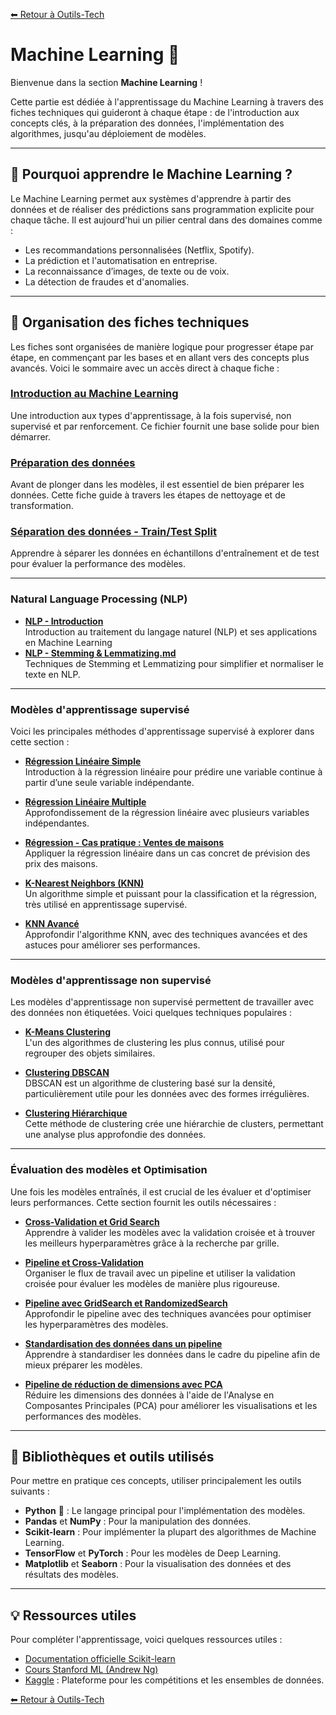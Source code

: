 [⬅ Retour à Outils-Tech](../README.md)

# Machine Learning 🤖

Bienvenue dans la section **Machine Learning** !

Cette partie est dédiée à l'apprentissage du Machine Learning à travers des fiches techniques qui guideront à chaque étape : de l'introduction aux concepts clés, à la préparation des données, l'implémentation des algorithmes, jusqu'au déploiement de modèles.

---

## 🌟 Pourquoi apprendre le Machine Learning ?

Le Machine Learning permet aux systèmes d'apprendre à partir des données et de réaliser des prédictions sans programmation explicite pour chaque tâche. Il est aujourd'hui un pilier central dans des domaines comme :  
- Les recommandations personnalisées (Netflix, Spotify).  
- La prédiction et l'automatisation en entreprise.  
- La reconnaissance d’images, de texte ou de voix.  
- La détection de fraudes et d'anomalies.

---

## 📂 Organisation des fiches techniques

Les fiches sont organisées de manière logique pour progresser étape par étape, en commençant par les bases et en allant vers des concepts plus avancés. Voici le sommaire avec un accès direct à chaque fiche :

### **[Introduction au Machine Learning](./data/intro_machine_learning.md)**  
   Une introduction aux types d'apprentissage, à la fois supervisé, non supervisé et par renforcement. Ce fichier fournit une base solide pour bien démarrer.

### **[Préparation des données](./data/preparation_donnees.md)**  
   Avant de plonger dans les modèles, il est essentiel de bien préparer les données. Cette fiche guide à travers les étapes de nettoyage et de transformation.

### **[Séparation des données - Train/Test Split](./data/train_test_split.md)**  
   Apprendre à séparer les données en échantillons d'entraînement et de test pour évaluer la performance des modèles.

---

### **Natural Language Processing (NLP)**

- **[NLP - Introduction](./data/intro_nlp.md)**  
   Introduction au traitement du langage naturel (NLP) et ses applications en Machine Learning
- **[NLP - Stemming & Lemmatizing.md](.data/nlp_stemming_lemmatizing.md)**  
   Techniques de Stemming et Lemmatizing pour simplifier et normaliser le texte en NLP.

---

### **Modèles d'apprentissage supervisé**

Voici les principales méthodes d'apprentissage supervisé à explorer dans cette section :

- **[Régression Linéaire Simple](./data/regression_lineaire_simple.md)**  
  Introduction à la régression linéaire pour prédire une variable continue à partir d’une seule variable indépendante.

- **[Régression Linéaire Multiple](./data/regression_lineaire_multiple.md)**  
  Approfondissement de la régression linéaire avec plusieurs variables indépendantes.

- **[Régression - Cas pratique : Ventes de maisons](./data/regression_cas_pratique_ventes_maisons.md)**  
  Appliquer la régression linéaire dans un cas concret de prévision des prix des maisons.

- **[K-Nearest Neighbors (KNN)](./data/knn.md)**  
  Un algorithme simple et puissant pour la classification et la régression, très utilisé en apprentissage supervisé.

- **[KNN Avancé](./data/knn_avance.md)**  
  Approfondir l'algorithme KNN, avec des techniques avancées et des astuces pour améliorer ses performances.

---

### **Modèles d'apprentissage non supervisé**

Les modèles d'apprentissage non supervisé permettent de travailler avec des données non étiquetées. Voici quelques techniques populaires :

- **[K-Means Clustering](./data/kmeans_clustering.md)**  
  L'un des algorithmes de clustering les plus connus, utilisé pour regrouper des objets similaires.

- **[Clustering DBSCAN](./data/clustering_dbscan.md)**  
  DBSCAN est un algorithme de clustering basé sur la densité, particulièrement utile pour les données avec des formes irrégulières.

- **[Clustering Hiérarchique](./data/clustering_hierarchique.md)**  
  Cette méthode de clustering crée une hiérarchie de clusters, permettant une analyse plus approfondie des données.

---

### **Évaluation des modèles et Optimisation**

Une fois les modèles entraînés, il est crucial de les évaluer et d'optimiser leurs performances. Cette section fournit les outils nécessaires :

- **[Cross-Validation et Grid Search](./data/cross_validation_grid_search.md)**  
  Apprendre à valider les modèles avec la validation croisée et à trouver les meilleurs hyperparamètres grâce à la recherche par grille.

- **[Pipeline et Cross-Validation](./data/pipeline_cross_validation.md)**  
  Organiser le flux de travail avec un pipeline et utiliser la validation croisée pour évaluer les modèles de manière plus rigoureuse.

- **[Pipeline avec GridSearch et RandomizedSearch](./data/pipeline_gridsearch_randomized.md)**  
  Approfondir le pipeline avec des techniques avancées pour optimiser les hyperparamètres des modèles.

- **[Standardisation des données dans un pipeline](./data/pipeline_standardiser.md)**  
  Apprendre à standardiser les données dans le cadre du pipeline afin de mieux préparer les modèles.

- **[Pipeline de réduction de dimensions avec PCA](./data/pipeline_pca.md)**  
  Réduire les dimensions des données à l'aide de l'Analyse en Composantes Principales (PCA) pour améliorer les visualisations et les performances des modèles.

---

## 🔧 Bibliothèques et outils utilisés

Pour mettre en pratique ces concepts, utiliser principalement les outils suivants :

- **Python** 🐍 : Le langage principal pour l'implémentation des modèles.
- **Pandas** et **NumPy** : Pour la manipulation des données.
- **Scikit-learn** : Pour implémenter la plupart des algorithmes de Machine Learning.
- **TensorFlow** et **PyTorch** : Pour les modèles de Deep Learning.
- **Matplotlib** et **Seaborn** : Pour la visualisation des données et des résultats des modèles.

---

## 💡 Ressources utiles

Pour compléter l'apprentissage, voici quelques ressources utiles :

- [Documentation officielle Scikit-learn](https://scikit-learn.org/stable/)  
- [Cours Stanford ML (Andrew Ng)](https://www.coursera.org/learn/machine-learning)  
- [Kaggle](https://www.kaggle.com/) : Plateforme pour les compétitions et les ensembles de données.


[⬅ Retour à Outils-Tech](../README.md)
